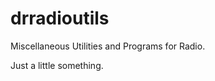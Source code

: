 drradioutils
============

Miscellaneous Utilities and Programs for Radio.

Just a little something.
